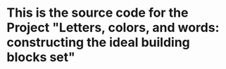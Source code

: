 # This is the source code for the Project "Letters, colors, and words: constructing the ideal building blocks set"

